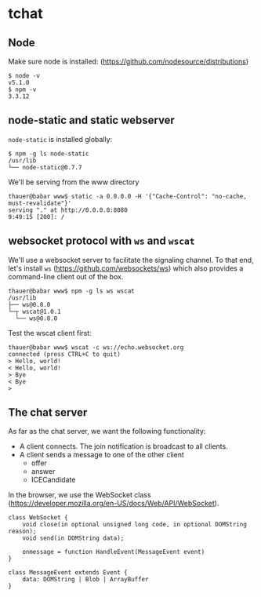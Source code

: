 # tchat

## Node
Make sure node is installed: (https://github.com/nodesource/distributions)
```
$ node -v
v5.1.0
$ npm -v
3.3.12
```

## node-static and static webserver

`node-static` is installed globally:
```
$ npm -g ls node-static
/usr/lib
└── node-static@0.7.7 
```

We'll be serving from the www directory
```
thauer@babar www$ static -a 0.0.0.0 -H '{"Cache-Control": "no-cache, must-revalidate"}'
serving "." at http://0.0.0.0:8080
9:49:15 [200]: /
```

## websocket protocol with `ws` and `wscat`

We'll use a websocket server to facilitate the signaling channel. To that end, let's install `ws` (https://github.com/websockets/ws) which also provides a command-line client out of the box.

```
thauer@babar www$ npm -g ls ws wscat
/usr/lib
├── ws@0.8.0 
└─┬ wscat@1.0.1 
  └── ws@0.8.0 
```

Test the wscat client first:
```
thauer@babar www$ wscat -c ws://echo.websocket.org
connected (press CTRL+C to quit)
> Hello, world!
< Hello, world!
> Bye
< Bye
> 
```

## The chat server

As far as the chat server, we want the following functionality:

* A client connects. The join notification is broadcast to all clients.
* A client sends a message to one of the other client
    - offer
    - answer
    - ICECandidate

In the browser, we use the WebSocket class (https://developer.mozilla.org/en-US/docs/Web/API/WebSocket). 

```
class WebSocket {
    void close(in optional unsigned long code, in optional DOMString reason);
    void send(in DOMString data);

    onmessage = function HandleEvent(MessageEvent event)
}

class MessageEvent extends Event {
    data: DOMString | Blob | ArrayBuffer  
}
```

